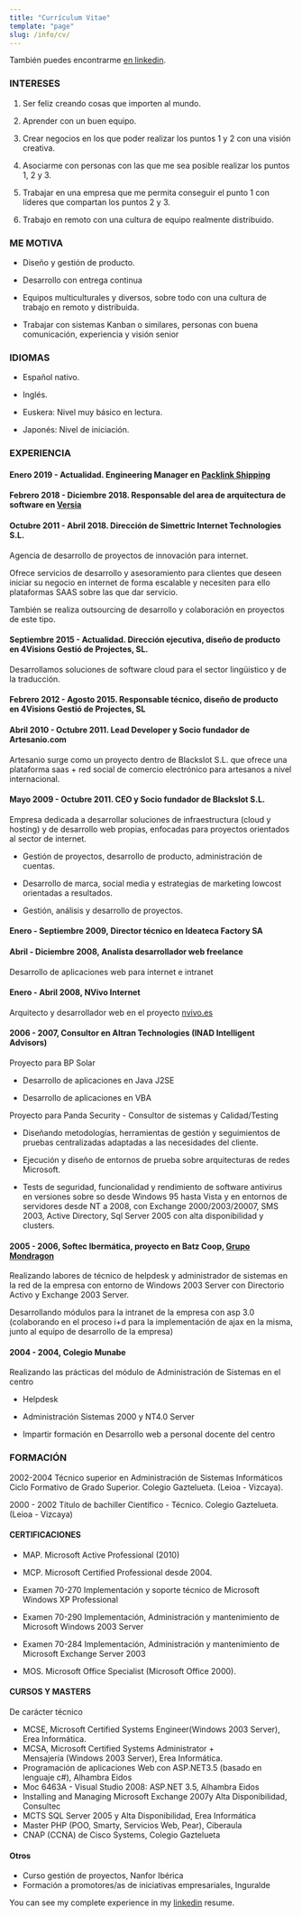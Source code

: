 ```yaml
---
title: "Currículum Vitae"
template: "page"
slug: /info/cv/
---
```


También puedes encontrarme [en linkedin](http://linkedin.com/in/asier).

### INTERESES
 	
1. Ser feliz creando cosas que importen al mundo.

2. Aprender con un buen equipo.

3. Crear negocios en los que poder realizar los puntos 1 y 2 con una visión creativa.

4. Asociarme con personas con las que me sea posible realizar los puntos 1, 2 y 3.

5. Trabajar en una empresa que me permita conseguir el punto 1 con líderes que compartan los puntos 2 y 3.

6. Trabajo en remoto con una cultura de equipo realmente distribuido.

### ME MOTIVA

* Diseño y gestión de producto.

* Desarrollo con entrega continua

* Equipos multiculturales y diversos, sobre todo con una cultura de trabajo en remoto y distribuida.

* Trabajar con sistemas Kanban o similares, personas con buena comunicación, experiencia y visión senior


### IDIOMAS

* Español nativo.

* Inglés.

* Euskera: Nivel muy básico en lectura.

* Japonés: Nivel de iniciación.




### EXPERIENCIA


#### Enero 2019 - Actualidad. Engineering Manager en [Packlink Shipping](https://packlink.com)

#### Febrero 2018 - Diciembre 2018. Responsable del area de arquitectura de software en [Versia](https://www.versia.com/)

#### Octubre 2011 - Abril 2018. Dirección de Simettric Internet Technologies S.L.

Agencia de desarrollo de proyectos de innovación para internet.

Ofrece servicios de desarrollo y asesoramiento para clientes que deseen iniciar su negocio en internet de forma escalable y necesiten para ello plataformas SAAS sobre las que dar servicio.

También se realiza outsourcing de desarrollo y colaboración en proyectos de este tipo.

#### Septiembre 2015 - Actualidad. Dirección ejecutiva, diseño de producto en 4Visions Gestió de Projectes, SL.

Desarrollamos soluciones de software cloud para el sector lingüistico y de la traducción.

#### Febrero 2012 - Agosto 2015. Responsable técnico, diseño de producto en 4Visions Gestió de Projectes, SL

#### Abril 2010 - Octubre 2011. Lead Developer y Socio fundador de Artesanio.com

Artesanio surge como un proyecto dentro de Blackslot S.L. que ofrece una plataforma saas + red social de comercio electrónico para artesanos a nivel internacional.

#### Mayo 2009 - Octubre 2011. CEO y Socio fundador de Blackslot S.L.

Empresa dedicada a desarrollar soluciones de infraestructura (cloud y hosting) y de desarrollo web propias, enfocadas para proyectos orientados al sector de internet.

* Gestión de proyectos, desarrollo de producto, administración de cuentas.

* Desarrollo de marca, social media y estrategias de marketing lowcost orientadas a resultados.

* Gestión, análisis y desarrollo de proyectos.


#### Enero - Septiembre 2009, Director técnico en Ideateca Factory SA

#### Abril - Diciembre 2008, Analista desarrollador web freelance

Desarrollo de aplicaciones web para internet e intranet


#### Enero - Abril 2008, NVivo Internet

Arquitecto y desarrollador web en el proyecto [nvivo.es](http://www.nvivo.es)


#### 2006 - 2007, Consultor en Altran Technologies (INAD Intelligent Advisors)

Proyecto para BP Solar

* Desarrollo de aplicaciones en Java J2SE

* Desarrollo de aplicaciones en VBA

Proyecto para Panda Security - Consultor de sistemas y Calidad/Testing

 	
* Diseñando metodologías, herramientas de gestión y seguimientos de pruebas centralizadas adaptadas a las necesidades del cliente.

* Ejecución y diseño de entornos de prueba sobre arquitecturas de redes Microsoft.

* Tests de seguridad, funcionalidad y rendimiento de software antivirus en versiones sobre so desde Windows 95 hasta Vista y en entornos de servidores desde NT a 2008, con Exchange 2000/2003/20007, SMS 2003, Active Directory, Sql Server 2005 con alta disponibilidad y clusters.

#### 2005 - 2006, Softec Ibermática, proyecto en Batz Coop, [Grupo Mondragon](http://es.wikipedia.org/wiki/Corporaci%C3%B3n_Mondragon)


Realizando labores de técnico de helpdesk y administrador de sistemas en la red de la empresa con entorno de Windows 2003 Server con Directorio Activo y Exchange 2003 Server.

 	
Desarrollando módulos para la intranet de la empresa con asp 3.0 (colaborando en el proceso i+d para la implementación de ajax en la misma, junto al equipo de desarrollo de la empresa)


#### 2004 - 2004, Colegio Munabe

Realizando las prácticas del módulo de Administración de Sistemas en el centro

* Helpdesk

* Administración Sistemas 2000 y NT4.0 Server

* Impartir formación en Desarrollo web a personal docente del centro


### FORMACIÓN 

2002-2004 Técnico superior en Administración de Sistemas Informáticos
Ciclo Formativo de Grado Superior. Colegio Gaztelueta. (Leioa - Vizcaya).

2000 - 2002 Título de bachiller Científico - Técnico. Colegio Gaztelueta. (Leioa - Vizcaya)

#### CERTIFICACIONES

* MAP. Microsoft Active Professional (2010)
* MCP. Microsoft Certified Professional desde 2004.

* Examen 70-270 Implementación y soporte técnico de Microsoft Windows XP Professional  
* Examen 70-290 Implementación, Administración y mantenimiento de Microsoft Windows 2003 Server  
* Examen 70-284 Implementación, Administración y mantenimiento de Microsoft Exchange Server 2003
* MOS. Microsoft Office Specialist (Microsoft Office 2000).

#### CURSOS Y MASTERS
 
De carácter técnico
* MCSE, Microsoft Certified Systems Engineer(Windows 2003 Server), Erea Informática.
* MCSA, Microsoft Certified Systems Administrator + Mensajería (Windows 2003 Server), Erea Informática.
* Programación de aplicaciones Web con ASP.NET3.5 (basado en lenguaje c#), Alhambra Eidos
* Moc 6463A - Visual Studio 2008: ASP.NET 3.5, Alhambra Eidos
* Installing and Managing Microsoft Exchange 2007y Alta Disponibilidad, Consultec
* MCTS SQL Server 2005 y Alta Disponibilidad, Erea Informática
* Master PHP (POO, Smarty, Servicios Web, Pear), Ciberaula
* CNAP (CCNA) de Cisco Systems, Colegio Gaztelueta


#### Otros

* Curso gestión de proyectos, Nanfor Ibérica
* Formación a promotores/as de iniciativas empresariales, Inguralde

You can see my complete experience in my [linkedin](http://linkedin.com/in/asier) resume.


